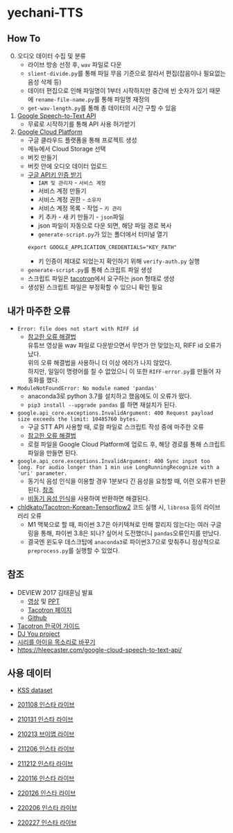 # yechani-TTS

## How To
0. 오디오 데이터 수집 및 분류
    - 라이브 방송 선정 후, `wav` 파일로 다운
    - `slient-divide.py`를 통해 파일 무음 기준으로 잘라서 편집(잡음이나 필요없는 음성 삭제 등)
    - 데이터 편집으로 인해 파일명이 1부터 시작하지만 중간에 빈 숫자가 있기 때문에 `rename-file-name.py`를 통해 파일명 재정의
    - `get-wav-length.py`를 통해 총 데이터의 시간 구할 수 있음
1. [Google Speech-to-Text API](https://cloud.google.com/speech-to-text)
    - 무료로 시작하기를 통해 API 사용 허가받기
2. [Google Cloud Platform](https://console.cloud.google.com/)
    - 구글 클라우드 플랫폼을 통해 프로젝트 생성
    - 메뉴에서 Cloud Storage 선택
    - 버킷 만들기
    - 버킷 안에 오디오 데이터 업로드
    - [구글 API키 인증 받기](https://cloud.google.com/docs/authentication/production)
        - `IAM 및 관리자` - `서비스 계정`
        - 서비스 계정 만들기
        - 서비스 계정 권한 - `소유자`
        - 서비스 계정 목록 - 작업 - `키 관리`
        - 키 추카 - 새 키 만들기 - `json`파일
        - json 파일이 자동으로 다운 되면, 해당 파일 경로 복사
        - `generate-script.py`가 있는 폴더에서 터미널 열기
        ```
        export GOOGLE_APPLICATION_CREDENTIALS="KEY_PATH"
        ```
        - 키 인증이 제대로 되었는지 확인하기 위해 `verify-auth.py` 실행
    - `generate-script.py`를 통해 스크립트 파일 생성
    - 스크립트 파일은 [tacotron](https://github.com/carpedm20/multi-Speaker-tacotron-tensorflow#2-1-generate-custom-datasets)에서 요구하는 json 형태로 생성
    - 생성된 스크립트 파일은 부정확할 수 있으니 확인 필요

## 내가 마주한 오류
- `Error: file does not start with RIFF id`    
    - [참고한 오류 해결법](https://stackoverflow.com/questions/50090404/error-file-does-not-start-with-riff-id)   
    유튜브 영상을 wav 파일로 다운받으면서 무언가 안 맞았는지, RIFF id 오류가 났다.    
    위의 오류 해결법을 사용하니 더 이상 에러가 나지 않았다.    
    하지만, 일일이 명령어를 칠 수 없었으니 이 또한 `RIFF-error.py`를 만들어 자동화를 했다.
- `ModuleNotFoundError: No module named 'pandas'`
    - anaconda3로 python 3.7를 설치하고 했음에도 이 오류가 떴다.
    - `pip3 install --upgrade pandas` 를 하면 재설치가 된다.
- `google.api_core.exceptions.InvalidArgument: 400 Request payload size exceeds the limit: 10485760 bytes.`
    - 구글 STT API 사용할 때, 로컬 파일로 스크립트 작성 중에 마주한 오류
    - [참고한 오류 해결법](https://st-yuri.medium.com/set-up-and-use-speech-to-text-api-in-python-78f1a0be167e)
    - 로컬 파일을 Google Cloud Platform에 업로드 후, 해당 경로를 통해 스크립트 파일을 만들면 된다.
- `google.api_core.exceptions.InvalidArgument: 400 Sync input too long. For audio longer than 1 min use LongRunningRecognize with a 'uri' parameter.`
    - 동기식 음성 인식을 이용할 경우 1분보다 긴 음성을 요청할 때, 이런 오류가 반환된다. [참조](https://cloud.google.com/speech-to-text/docs/error-messages)
    - [비동기 음성 인식](https://cloud.google.com/speech-to-text/docs/async-recognize)을 사용하여 반환하면 해결된다.
- [chldkato/Tacotron-Korean-Tensorflow2](https://github.com/chldkato/Tacotron-Korean-Tensorflow2) 코드 실행 시, `librosa` 등의 라이브러리 오류
    - M1 맥북으로 할 때, 파이썬 3.7은 아키텍쳐로 인해 깔리지 않는다는 여러 구글링을 통해, 파이썬 3.8은 되나? 싶어서 도전했더니 `pandas`오류인지를 만났다.
    - 결국엔 윈도우 데스크탑에 `anaconda3`로 파이썬3.7으로 맞춰주니 정상적으로 `preprocess.py`를 실행할 수 있었다.
## 참조
- DEVIEW 2017 김태훈님 발표
    - [영상](https://youtu.be/klnfWhPGPRs) 및 [PPT](https://www.slideshare.net/carpedm20/deview-2017-80824162)
    - [Tacotron 페이지](https://carpedm20.github.io/tacotron/)
    - [Github](https://github.com/carpedm20/multi-Speaker-tacotron-tensorflow)
- [Tacotron 한국어 가이드](https://github.com/GSByeon/multi-speaker-tacotron-tensorflow/blob/master/README_ko.md)
- [DJ You project](https://welcome-to-dewy-world.tistory.com/106?category=850079)
- [시리를 아이유 목소리로 바꾸기](https://blog.crux.cx/iu-siri-1/)
- https://hleecaster.com/google-cloud-speech-to-text-api/

## 사용 데이터
- [KSS dataset](https://www.kaggle.com/bryanpark/korean-single-speaker-speech-dataset)

- [201108 인스타 라이브](https://youtu.be/TxSoAYf-diI)

- [210131 인스타 라이브](https://youtu.be/FIIBlRX2WHA)
- [210213 브이앱 라이브](https://www.vlive.tv/video/236796)
- [211206 인스타 라이브](https://youtu.be/ZIi28sEYrhE)
- [211212 인스타 라이브](https://youtu.be/d9GPc-VPvfI)

- [220116 인스타 라이브](https://youtu.be/NGjG2jA_xXM)
- [220126 인스타 라이브](https://youtu.be/zVq8L9NOsI4)
- [220206 인스타 라이브](https://youtu.be/-BD9NXSzKTw)
- [220227 인스타 라이브](https://youtu.be/NET4D6qniCI)
